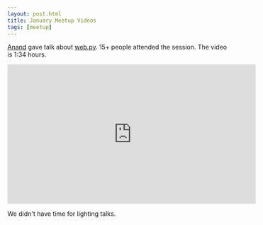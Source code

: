 ```yaml
---
layout: post.html
title: January Meetup Videos
tags: [meetup]
---
```


[Anand][] gave talk about [web.py][]. 15+ people attended the session. The video is 1:34 hours.

<iframe frameborder="0" allowfullscreen="" width="560" height="315" 
   src="http://www.youtube.com/embed/hzgxCAmDiVI?wmode=transparent&showinfo=0&rel=0&autohide=1&autoplay=0"
   frameborder="0" allowfullscreen>
</iframe>

We didn't have time for lighting talks.

[Anand]: http://anandology.com
[web.py]: http://webpy.org/